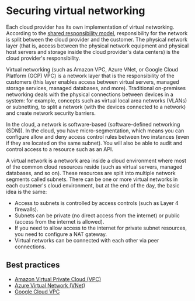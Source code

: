 # Securing virtual networking

Each cloud provider has its own implementation of virtual networking. According to the [shared responsibility model](shared.md), responsibility for the network is split between the cloud provider and the customer. The physical network layer (that is, access between the physical network equipment and physical host servers and storage inside the cloud provider's data centers) is the cloud provider's responsibility.

Virtual networking (such as Amazon VPC, Azure VNet, or Google Cloud Platform (GCP) VPC) is a network layer that is the responsibility of the customers (this layer enables access between virtual servers, managed storage services, managed databases, and more). Traditional on-premises networking deals with the physical connections between devices in a system: for example, concepts such as virtual local area networks (VLANs) or subnetting, to split a network (with the devices connected to a network) and create network security barriers.

In the cloud, a network is software-based (software-defined networking (SDN)). In the cloud, you have micro-segmentation, which means you can configure allow and deny access control rules between two instances (even if they are located on the same subnet). You will also be able to audit and control access to a resource such as an API.

A virtual network is a network area inside a cloud environment where most of the common cloud resources reside (such as virtual servers, managed databases, and so on). These resources are split into multiple network segments called subnets. There can be one or more virtual networks in each customer's cloud environment, but at the end of the day, the basic idea is the same:

* Access to subnets is controlled by access controls (such as Layer 4 firewalls).
* Subnets can be private (no direct access from the internet) or public (access from the internet is allowed).
* If you need to allow access to the internet for private subnet resources, you need to configure a NAT gateway.
* Virtual networks can be connected with each other via peer connections.

## Best practices

* [Amazon Virtual Private Cloud (VPC)](../aws/vpc.md)
* [Azure Virtual Network (VNet)](../azure/vnet.md)
* [Google Cloud VPC](../gcp/vpc.md)
